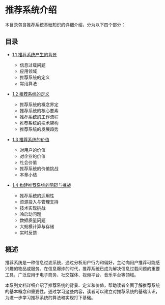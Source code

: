# 推荐系统介绍

本目录包含推荐系统基础知识的详细介绍，分为以下四个部分：

## 目录

- [1.1 推荐系统产生的背景](./1.1_推荐系统产生的背景.md)
  - 信息过载问题
  - 应用领域
  - 推荐系统的定义
  - 常用算法

- [1.2 推荐系统的定义](./1.2_推荐系统的定义.md)
  - 推荐系统的概念界定
  - 推荐系统的核心要素
  - 推荐系统的工作流程
  - 推荐系统的技术架构
  - 推荐系统的发展趋势

- [1.3 推荐系统的价值](./1.3_推荐系统的价值.md)
  - 对用户的价值
  - 对企业的价值
  - 社会价值
  - 推荐系统的价值挑战
  - 本章小结

- [1.4 构建推荐系统的阻碍与挑战](./1.4_阻碍与挑战.md)
  - 推荐系统的适用性
  - 资源投入与管理支持
  - 技术实现挑战
  - 冷启动问题
  - 数据质量问题
  - 大规模计算与存储
  - 实时反馈

## 概述

推荐系统是一种信息过滤系统，通过分析用户行为和偏好，主动向用户推荐可能感兴趣的物品或服务。在信息爆炸的时代，推荐系统已成为解决信息过载问题的重要工具，广泛应用于电子商务、社交媒体、视频平台、音乐平台等领域。

本系列文档详细介绍了推荐系统的背景、定义和价值，帮助读者全面了解推荐系统的基本概念和重要性。通过学习这些内容，读者可以建立对推荐系统的基础认识，为进一步学习推荐系统的算法和实现打下基础。